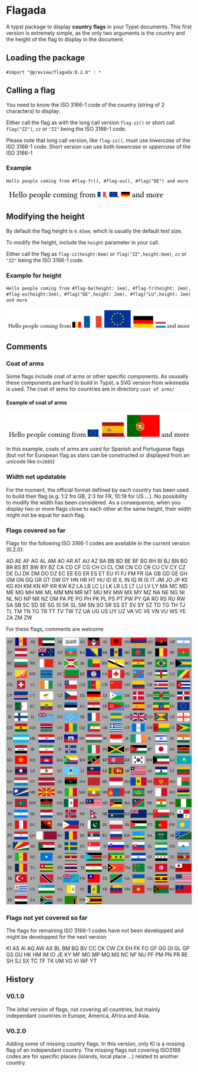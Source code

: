 # Flagada

A typst package to display **country flags** in your Typst documents. This first version is extremely simple, as the only two arguments is the country and the height of the flag to display in the document.

## Loading the package

```typst
#import "@preview/flagada:0.2.0" : *
```

## Calling a flag

You need to know the ISO 3166-1 code of the country (string of 2 characters) to display.

Either call the flag as with the long call version `flag-zz()` or short call `flag("ZZ")`,  `zz` or `"ZZ"` being the ISO 3166-1 code.

Please note that long call version, like `flag-zz()`, must use _lowercase_ of the ISO 3166-1 code. Short version can use both _lowercase_ or _uppercase_ of the ISO 3166-1

### Example

```typst
Hello people coming from #flag-fr(), #flag-eu(), #flag("DE") and more
```

![Hello people coming from France, Europe, Germany and more](doc/example_1.png)

## Modifying the height

By default the flag height is `0.65em`, which is usually the default text size.

To modify the height, include the `height` parameter in your call.

Either call the flag as `flag-zz(height:6em)` or `flag("ZZ",height:6em)`, `zz` or `"ZZ"` being the ISO 3166-1 code.

### Example for height

```typst
Hello people coming from #flag-be(height: 1em), #flag-fr(height: 2em), #flag-eu(height:3em), #flag("DE",height: 2em), #flag("LU",height: 1em) and more
```

![Hello people coming from Belgium, France, Europe, Germany, Luxembourg and more](doc/example_2.png)

## Comments

### Coat of arms

Some flags include coat of arms or other specific components. As ususally these components are hard to build in Typst, a SVG version from wikimedia is used. The coat of arms for countries are in directory `coat of arms/`

#### Example of coat of arms

![Hello people coming from Europe, Spain, Portugal and more](doc/example_3.png)

In this example, coats of arms are used for Spanish and Portuguese flags (but not for European flag as stars can be constructed or displayed from an unicode like `U+2605`)

### Width not updatable

For the moment, the official format defined by each country has been used to build their flag (e.g. 1:2 fro GB, 2:3 for FR, 10:19 for US ...). No possibility to modify the width has been considered. As a consequence, when you display two or more flags close to each other at the same height, their width might not be equal for each flag.

### Flags covered so far

Flags for the following ISO 3166-1 codes are available in the current version (0.2.0):

AD AE AF AG AL AM AO AR AT AU AZ BA BB BD BE BF BG BH BI BJ BN BO BR BS BT BW BY BZ CA CD CF CG CH CI CL CM CN CO CR CU CV CY CZ DE DJ DK DM DO DZ EC EE EG ER ES ET EU FI FJ FM FR GA GB GD GE GH GM GN GQ GR GT GW GY HN HR HT HU ID IE IL IN IQ IR IS IT JM JO JP KE KG KH KM KN KP KR KW KZ LA LB LC LI LK LR LS LT LU LV LY MA MC MD ME MG MH MK ML MM MN MR MT MU MV MW MX MY MZ NA NE NG NI NL NO NP NR NZ OM PA PE PG PH PK PL PS PT PW PY QA RO RS RU RW SA SB SC SD SE SG SI SK SL SM SN SO SR SS ST SV SY SZ TD TG TH TJ TL TM TN TO TR TT TV TW TZ UA UG US UY UZ VA VC VE VN VU WS YE ZA ZM ZW

For these flags, comments are welcome

![A list of flags](doc/example_4.png)

### Flags not yet covered so far

The flags for remaining ISO 3166-1 codes have not been developped and might be developped for the next version

KI AS AI AQ AW AX BL BM BQ BV CC CK CW CX EH FK FO GF GG GI GL GP GS GU HK HM IM IO JE KY MF MO MP MQ MS NC NF NU PF PM PN PR RE SH SJ SX TC TF TK UM VG VI WF YT

## History

### V0.1.0

The inital version of flags, not covering all countries, but mainly independant countries in Europe, America, Africa and Asia.

### V0.2.0

Adding some of missing country flags. In this version, only KI is a missing flag of an independant country. The missing flags not covering ISO3166 codes are for specific places (islands, local place ...) related to another country.
